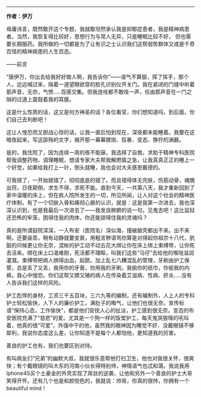 
---

**作者：伊万**

毋庸讳言，既然敢开这个专题，我就敢坦然承认我是抑郁症患者，我是精神病患者。当然，我恢复得比较好，思想行为与常人无异，只是睡眠比较不好， 但也需要长期服药。我所做的一切都是为了让有识之士认识我们这帮弱势群体又或是千奇百怪的精神病患的人生百态。  

——前言  

“唐伊万，你出去给我好好做人啊，我告诉你”——语气不算狠，挥了挥手，那个人，远远喊过来，隔着一道望眼欲穿的脸孔识别仪开关门。我在紧闭的门缝中听着那声音，无奈，气愤.....百感交集。但我连吱都不敢吱一声，任由那声音在一门之隔的过道上震鼓着我的耳膜。  

这是什么性质的话，这又是何方神圣的话？各位看官，你们想知道吗，到后面，你们自己去判断吧！  

这让人惶恐而又胆战心惊的话，让我一直后怕到现在，深夜都未能睡着。我要在这暗夜起来，写这舔殇的文字，揭开那一幕幕猥琐、狂暴、变态、狰狞的渊薮。  

是的，我住院了，因为连续一周的夜不能寐，我选择了自救，求助于精神专科医院帮我调整药物，调理睡眠，想请专家大夫帮我解燃眉之急，让我真真正正的睡上一个好觉，如果给我打上一针，倒头就睡，我也会对大夫感恩戴德的。  

可我错了，一开始就错了，彻彻底底的错了。而且错得体无完肤，伤筋动骨，魂魄出窍，日夜颠倒，求生不得，求死不能。直到今天，一共第八天，我才重新回到了家中温暖的床上，但在疯人院所发生的一切，所见所闻，让人对这个社会的精神医疗体制，有了一个切肤入骨和痛彻心扉的认识，就是：这是我第一次进去，我也深深认识到，也是我最后一次进去了——我发自肺腑的说一句，见鬼去吧！这比监狱还恐怖的牢笼，困得住我的肉体，你还能锁得住我的灵魂吗？  

真的是所谓庭院深深，一入布安（医院名）深似海，撞破脑壳都出不来。出不来啊，还要装乖，稍有动静就要变衰，用粗言秽语骂你算是对得起你祖宗十八代，肮脏的问候更让你无奈，混帐的护工动不动五花大绑让你在床上绑上束缚带，让你死去活来。绑在床上口渴难耐，死活都不理睬，叫我们这些“马仔”去给他的喉咙滋润灌溉。束缚带把病人绑得出血，起脓。加上乱七八糟混乱的管理，牙刷由护工保管，总是丢了又丢，我用你的牙膏，你用我的牙刷，我偷你的纸巾，你偷我的内裤。我心中惶恐。你们这帮又嫖又赌的病人在传染着艾滋病、性病、肝炎.....没有人告诉我们这样的风险。  

护工彪悍的身材，工资三千五百块，三六九等的编制，还有编制外，人上人的专科护士轻松愉快，人下人的廉价护工，满肚子的晦气，让他们也很无奈。宣传标语“保持心态，工作愉快”，都是他们安抚人心的扯淡，护工感到很无奈。变态的布安医院充满了“慈悲”的爱。尤其是一个狗一样的饭堂护工，每天鬼哭狼嚎的吼叫着，他真的很“可爱”，外强中干的他，虽然我的眼神因为睡觉不好、没戴眼镜不够犀利，我说你态度这么差，让你知道不是每个人都怕他，更知道我的厉害。  

善良的护工也有，我们也要区别对待。  

有叫病友们“兄弟”的幽默大叔，我就很乐意帮他打扫卫生，他也对我很关怀，很爽快；有个戴眼镜的叫大东的河南小伙长得特别帅，神情语气也忒和蔼，我说我用Iphone4S买个土豪金的外壳实现了屌丝的逆袭，让他和另外一个善良的护士大哥笑得开怀。还有几个也是和颜悦色的，我就说：帅哥，你真的很帅，你拥有一个beautiful mind！

